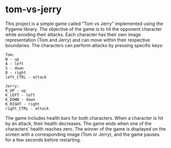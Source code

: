 # tom-vs-jerry
  

This project is a simple game called "Tom vs Jerry" implemented using the Pygame library. The objective of the game is to hit the opponent character while avoiding their attacks. Each character has their own image representation (Tom and Jerry) and can move within their respective boundaries. The characters can perform attacks by pressing specific keys:

    Tom:
    W - up
    A - left
    S - down
    D - right
    left_CTRL - attack
    
    Jerry:
    K_UP - up
    K_LEFT - left
    K_DOWN - down
    K_RIGHT - right
    right_CTRL - attack

The game includes health bars for both characters. When a character is hit by an attack, their health decreases. The game ends when one of the characters' health reaches zero. The winner of the game is displayed on the screen with a corresponding image (Tom or Jerry), and the game pauses for a few seconds before restarting.
